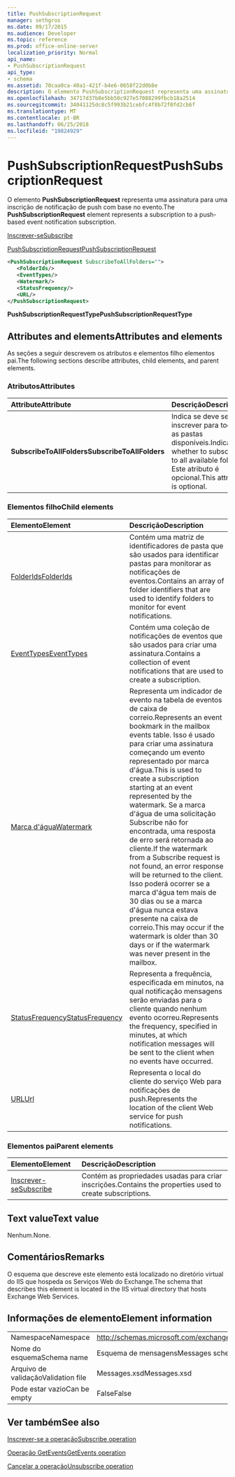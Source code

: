 ```yaml
---
title: PushSubscriptionRequest
manager: sethgros
ms.date: 09/17/2015
ms.audience: Developer
ms.topic: reference
ms.prod: office-online-server
localization_priority: Normal
api_name:
- PushSubscriptionRequest
api_type:
- schema
ms.assetid: 70caa0ca-40a1-421f-b4e6-0658f22d0b8e
description: O elemento PushSubscriptionRequest representa uma assinatura para uma inscrição de notificação de push com base no evento.
ms.openlocfilehash: 34717d37b8e5bb50c927e57088299fbcb18a2514
ms.sourcegitcommit: 34041125dc8c5f993b21cebfc4f8b72f0fd2cb6f
ms.translationtype: MT
ms.contentlocale: pt-BR
ms.lasthandoff: 06/25/2018
ms.locfileid: "19824929"
---
```

# <a name="pushsubscriptionrequest"></a><span data-ttu-id="3d886-103">PushSubscriptionRequest</span><span class="sxs-lookup"><span data-stu-id="3d886-103">PushSubscriptionRequest</span></span>

<span data-ttu-id="3d886-104">O elemento **PushSubscriptionRequest** representa uma assinatura para uma inscrição de notificação de push com base no evento.</span><span class="sxs-lookup"><span data-stu-id="3d886-104">The **PushSubscriptionRequest** element represents a subscription to a push-based event notification subscription.</span></span> 
  
[<span data-ttu-id="3d886-105">Inscrever-se</span><span class="sxs-lookup"><span data-stu-id="3d886-105">Subscribe</span></span>](subscribe.md)
  
[<span data-ttu-id="3d886-106">PushSubscriptionRequest</span><span class="sxs-lookup"><span data-stu-id="3d886-106">PushSubscriptionRequest</span></span>](pushsubscriptionrequest.md)
  
```XML
<PushSubscriptionRequest SubscribeToAllFolders="">
   <FolderIds/>
   <EventTypes/>
   <Watermark/>
   <StatusFrequency/>
   <URL/>
</PushSubscriptionRequest>
```

 <span data-ttu-id="3d886-107">**PushSubscriptionRequestType**</span><span class="sxs-lookup"><span data-stu-id="3d886-107">**PushSubscriptionRequestType**</span></span>
## <a name="attributes-and-elements"></a><span data-ttu-id="3d886-108">Attributes and elements</span><span class="sxs-lookup"><span data-stu-id="3d886-108">Attributes and elements</span></span>

<span data-ttu-id="3d886-109">As seções a seguir descrevem os atributos e elementos filho elementos pai.</span><span class="sxs-lookup"><span data-stu-id="3d886-109">The following sections describe attributes, child elements, and parent elements.</span></span>
  
### <a name="attributes"></a><span data-ttu-id="3d886-110">Atributos</span><span class="sxs-lookup"><span data-stu-id="3d886-110">Attributes</span></span>

|<span data-ttu-id="3d886-111">**Attribute**</span><span class="sxs-lookup"><span data-stu-id="3d886-111">**Attribute**</span></span>|<span data-ttu-id="3d886-112">**Descrição**</span><span class="sxs-lookup"><span data-stu-id="3d886-112">**Description**</span></span>|
|:-----|:-----|
|<span data-ttu-id="3d886-113">**SubscribeToAllFolders**</span><span class="sxs-lookup"><span data-stu-id="3d886-113">**SubscribeToAllFolders**</span></span> <br/> |<span data-ttu-id="3d886-114">Indica se deve se inscrever para todas as pastas disponíveis.</span><span class="sxs-lookup"><span data-stu-id="3d886-114">Indicates whether to subscribe to all available folders.</span></span> <span data-ttu-id="3d886-115">Este atributo é opcional.</span><span class="sxs-lookup"><span data-stu-id="3d886-115">This attribute is optional.</span></span>  <br/> |
   
### <a name="child-elements"></a><span data-ttu-id="3d886-116">Elementos filho</span><span class="sxs-lookup"><span data-stu-id="3d886-116">Child elements</span></span>

|<span data-ttu-id="3d886-117">**Elemento**</span><span class="sxs-lookup"><span data-stu-id="3d886-117">**Element**</span></span>|<span data-ttu-id="3d886-118">**Descrição**</span><span class="sxs-lookup"><span data-stu-id="3d886-118">**Description**</span></span>|
|:-----|:-----|
|[<span data-ttu-id="3d886-119">FolderIds</span><span class="sxs-lookup"><span data-stu-id="3d886-119">FolderIds</span></span>](folderids.md) <br/> |<span data-ttu-id="3d886-120">Contém uma matriz de identificadores de pasta que são usados para identificar pastas para monitorar as notificações de eventos.</span><span class="sxs-lookup"><span data-stu-id="3d886-120">Contains an array of folder identifiers that are used to identify folders to monitor for event notifications.</span></span>  <br/> |
|[<span data-ttu-id="3d886-121">EventTypes</span><span class="sxs-lookup"><span data-stu-id="3d886-121">EventTypes</span></span>](eventtypes.md) <br/> |<span data-ttu-id="3d886-122">Contém uma coleção de notificações de eventos que são usados para criar uma assinatura.</span><span class="sxs-lookup"><span data-stu-id="3d886-122">Contains a collection of event notifications that are used to create a subscription.</span></span>  <br/> |
|[<span data-ttu-id="3d886-123">Marca d'água</span><span class="sxs-lookup"><span data-stu-id="3d886-123">Watermark</span></span>](watermark.md) <br/> |<span data-ttu-id="3d886-124">Representa um indicador de evento na tabela de eventos de caixa de correio.</span><span class="sxs-lookup"><span data-stu-id="3d886-124">Represents an event bookmark in the mailbox events table.</span></span> <span data-ttu-id="3d886-125">Isso é usado para criar uma assinatura começando um evento representado por marca d'água.</span><span class="sxs-lookup"><span data-stu-id="3d886-125">This is used to create a subscription starting at an event represented by the watermark.</span></span> <span data-ttu-id="3d886-126">Se a marca d'água de uma solicitação Subscribe não for encontrada, uma resposta de erro será retornada ao cliente.</span><span class="sxs-lookup"><span data-stu-id="3d886-126">If the watermark from a Subscribe request is not found, an error response will be returned to the client.</span></span> <span data-ttu-id="3d886-127">Isso poderá ocorrer se a marca d'água tem mais de 30 dias ou se a marca d'água nunca estava presente na caixa de correio.</span><span class="sxs-lookup"><span data-stu-id="3d886-127">This may occur if the watermark is older than 30 days or if the watermark was never present in the mailbox.</span></span>  <br/> |
|[<span data-ttu-id="3d886-128">StatusFrequency</span><span class="sxs-lookup"><span data-stu-id="3d886-128">StatusFrequency</span></span>](statusfrequency.md) <br/> |<span data-ttu-id="3d886-129">Representa a frequência, especificada em minutos, na qual notificação mensagens serão enviadas para o cliente quando nenhum evento ocorreu.</span><span class="sxs-lookup"><span data-stu-id="3d886-129">Represents the frequency, specified in minutes, at which notification messages will be sent to the client when no events have occurred.</span></span>  <br/> |
|[<span data-ttu-id="3d886-130">URL</span><span class="sxs-lookup"><span data-stu-id="3d886-130">Url </span></span>](url-ex15websvcsotherref.md) <br/> |<span data-ttu-id="3d886-131">Representa o local do cliente do serviço Web para notificações de push.</span><span class="sxs-lookup"><span data-stu-id="3d886-131">Represents the location of the client Web service for push notifications.</span></span>  <br/> |
   
### <a name="parent-elements"></a><span data-ttu-id="3d886-132">Elementos pai</span><span class="sxs-lookup"><span data-stu-id="3d886-132">Parent elements</span></span>

|<span data-ttu-id="3d886-133">**Elemento**</span><span class="sxs-lookup"><span data-stu-id="3d886-133">**Element**</span></span>|<span data-ttu-id="3d886-134">**Descrição**</span><span class="sxs-lookup"><span data-stu-id="3d886-134">**Description**</span></span>|
|:-----|:-----|
|[<span data-ttu-id="3d886-135">Inscrever-se</span><span class="sxs-lookup"><span data-stu-id="3d886-135">Subscribe</span></span>](subscribe.md) <br/> |<span data-ttu-id="3d886-136">Contém as propriedades usadas para criar inscrições.</span><span class="sxs-lookup"><span data-stu-id="3d886-136">Contains the properties used to create subscriptions.</span></span>  <br/> |
   
## <a name="text-value"></a><span data-ttu-id="3d886-137">Text value</span><span class="sxs-lookup"><span data-stu-id="3d886-137">Text value</span></span>

<span data-ttu-id="3d886-138">Nenhum.</span><span class="sxs-lookup"><span data-stu-id="3d886-138">None.</span></span>
  
## <a name="remarks"></a><span data-ttu-id="3d886-139">Comentários</span><span class="sxs-lookup"><span data-stu-id="3d886-139">Remarks</span></span>

<span data-ttu-id="3d886-140">O esquema que descreve este elemento está localizado no diretório virtual do IIS que hospeda os Serviços Web do Exchange.</span><span class="sxs-lookup"><span data-stu-id="3d886-140">The schema that describes this element is located in the IIS virtual directory that hosts Exchange Web Services.</span></span>
  
## <a name="element-information"></a><span data-ttu-id="3d886-141">Informações de elemento</span><span class="sxs-lookup"><span data-stu-id="3d886-141">Element information</span></span>

|||
|:-----|:-----|
|<span data-ttu-id="3d886-142">Namespace</span><span class="sxs-lookup"><span data-stu-id="3d886-142">Namespace</span></span>  <br/> |http://schemas.microsoft.com/exchange/services/2006/messages  <br/> |
|<span data-ttu-id="3d886-143">Nome do esquema</span><span class="sxs-lookup"><span data-stu-id="3d886-143">Schema name</span></span>  <br/> |<span data-ttu-id="3d886-144">Esquema de mensagens</span><span class="sxs-lookup"><span data-stu-id="3d886-144">Messages schema</span></span>  <br/> |
|<span data-ttu-id="3d886-145">Arquivo de validação</span><span class="sxs-lookup"><span data-stu-id="3d886-145">Validation file</span></span>  <br/> |<span data-ttu-id="3d886-146">Messages.xsd</span><span class="sxs-lookup"><span data-stu-id="3d886-146">Messages.xsd</span></span>  <br/> |
|<span data-ttu-id="3d886-147">Pode estar vazio</span><span class="sxs-lookup"><span data-stu-id="3d886-147">Can be empty</span></span>  <br/> |<span data-ttu-id="3d886-148">False</span><span class="sxs-lookup"><span data-stu-id="3d886-148">False</span></span>  <br/> |
   
## <a name="see-also"></a><span data-ttu-id="3d886-149">Ver também</span><span class="sxs-lookup"><span data-stu-id="3d886-149">See also</span></span>



[<span data-ttu-id="3d886-150">Inscrever-se a operação</span><span class="sxs-lookup"><span data-stu-id="3d886-150">Subscribe operation</span></span>](subscribe-operation.md)
  
[<span data-ttu-id="3d886-151">Operação GetEvents</span><span class="sxs-lookup"><span data-stu-id="3d886-151">GetEvents operation</span></span>](getevents-operation.md)
  
[<span data-ttu-id="3d886-152">Cancelar a operação</span><span class="sxs-lookup"><span data-stu-id="3d886-152">Unsubscribe operation</span></span>](unsubscribe-operation.md)

